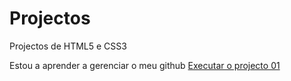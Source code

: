 # Projectos
 Projectos  de HTML5 e CSS3

 Estou a aprender a gerenciar o meu github
 <a href="https://programadorgabriell.github.io/Projectos/projecto01/proj01.html"> Executar o projecto 01</a>

   
